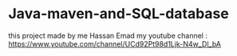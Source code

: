 # Java-maven-and-SQL-database

this project made by me 
Hassan Emad 
my youtube channel : https://www.youtube.com/channel/UCd92Pt98d1Ljk-N4w_Dl_bA
